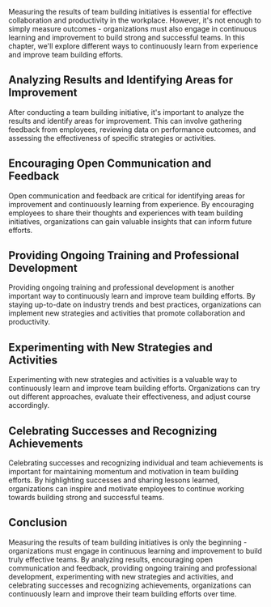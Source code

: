 
Measuring the results of team building initiatives is essential for effective collaboration and productivity in the workplace. However, it's not enough to simply measure outcomes - organizations must also engage in continuous learning and improvement to build strong and successful teams. In this chapter, we'll explore different ways to continuously learn from experience and improve team building efforts.

Analyzing Results and Identifying Areas for Improvement
-------------------------------------------------------

After conducting a team building initiative, it's important to analyze the results and identify areas for improvement. This can involve gathering feedback from employees, reviewing data on performance outcomes, and assessing the effectiveness of specific strategies or activities.

Encouraging Open Communication and Feedback
-------------------------------------------

Open communication and feedback are critical for identifying areas for improvement and continuously learning from experience. By encouraging employees to share their thoughts and experiences with team building initiatives, organizations can gain valuable insights that can inform future efforts.

Providing Ongoing Training and Professional Development
-------------------------------------------------------

Providing ongoing training and professional development is another important way to continuously learn and improve team building efforts. By staying up-to-date on industry trends and best practices, organizations can implement new strategies and activities that promote collaboration and productivity.

Experimenting with New Strategies and Activities
------------------------------------------------

Experimenting with new strategies and activities is a valuable way to continuously learn and improve team building efforts. Organizations can try out different approaches, evaluate their effectiveness, and adjust course accordingly.

Celebrating Successes and Recognizing Achievements
--------------------------------------------------

Celebrating successes and recognizing individual and team achievements is important for maintaining momentum and motivation in team building efforts. By highlighting successes and sharing lessons learned, organizations can inspire and motivate employees to continue working towards building strong and successful teams.

Conclusion
----------

Measuring the results of team building initiatives is only the beginning - organizations must engage in continuous learning and improvement to build truly effective teams. By analyzing results, encouraging open communication and feedback, providing ongoing training and professional development, experimenting with new strategies and activities, and celebrating successes and recognizing achievements, organizations can continuously learn and improve their team building efforts over time.
